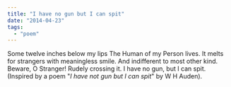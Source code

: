 ```yaml
---
title: "I have no gun but I can spit"
date: "2014-04-23"
tags: 
  - "poem"
---
```


Some twelve inches below my lips The Human of my Person lives. It melts for strangers with meaningless smile. And indifferent to most other kind. Beware, O Stranger! Rudely crossing it. I have no gun, but I can spit. (Inspired by a poem "_I have not gun but I can spit_" by W H Auden).
